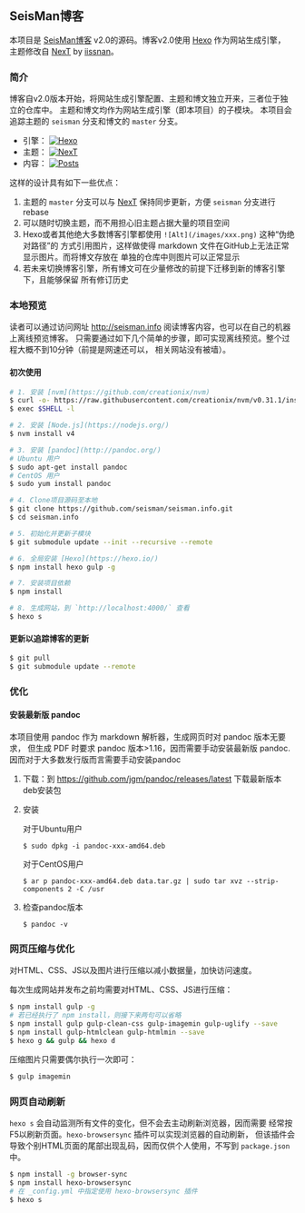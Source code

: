 ## SeisMan博客

本项目是 [SeisMan博客][] v2.0的源码。博客v2.0使用 [Hexo][] 作为网站生成引擎，
主题修改自 [NexT][] by [iissnan][]。

### 简介

博客自v2.0版本开始，将网站生成引擎配置、主题和博文独立开来，三者位于独立的仓库中。
主题和博文均作为网站生成引擎（即本项目）的子模块。
本项目会追踪主题的 `seisman` 分支和博文的 `master` 分支。

- 引擎： [![Hexo](https://img.shields.io/badge/Hexo-master-blue.svg)](https://github.com/seisman/seisman.info/tree/master)
- 主题： [![NexT](https://img.shields.io/badge/NexT-seisman-blue.svg)](https://github.com/seisman/hexo-theme-next/tree/seisman)
- 内容： [![Posts](https://img.shields.io/badge/Posts-master-blue.svg)](https://github.com/seisman/seisman.info.posts/tree/master)

这样的设计具有如下一些优点：

1. 主题的 `master` 分支可以与 [NexT]() 保持同步更新，方便 `seisman` 分支进行rebase
2. 可以随时切换主题，而不用担心旧主题占据大量的项目空间
3. Hexo或者其他绝大多数博客引擎都使用 `![Alt](/images/xxx.png)` 这种“伪绝对路径”的
   方式引用图片，这样做使得 markdown 文件在GitHub上无法正常显示图片。而将博文存放在
   单独的仓库中则图片可以正常显示
4. 若未来切换博客引擎，所有博文可在少量修改的前提下迁移到新的博客引擎下，且能够保留
   所有修订历史

[SeisMan博客]: http://seisman.info
[Hexo]: https://hexo.io/
[NexT]: https://github.com/iissnan/hexo-theme-next
[iissnan]: https://github.com/iissnan

### 本地预览

读者可以通过访问网址 http://seisman.info 阅读博客内容，也可以在自己的机器上离线预览博客。
只需要通过如下几个简单的步骤，即可实现离线预览。整个过程大概不到10分钟（前提是网速还可以，
相关网站没有被墙）。

#### 初次使用

```bash
# 1. 安装 [nvm](https://github.com/creationix/nvm)
$ curl -o- https://raw.githubusercontent.com/creationix/nvm/v0.31.1/install.sh | bash
$ exec $SHELL -l

# 2. 安装 [Node.js](https://nodejs.org/)
$ nvm install v4

# 3. 安装 [pandoc](http://pandoc.org/)
# Ubuntu 用户
$ sudo apt-get install pandoc
# CentOS 用户
$ sudo yum install pandoc

# 4. Clone项目源码至本地
$ git clone https://github.com/seisman/seisman.info.git
$ cd seisman.info

# 5. 初始化并更新子模块
$ git submodule update --init --recursive --remote

# 6. 全局安装 [Hexo](https://hexo.io/)
$ npm install hexo gulp -g

# 7. 安装项目依赖
$ npm install

# 8. 生成网站，到 `http://localhost:4000/` 查看
$ hexo s
```

#### 更新以追踪博客的更新

```bash
$ git pull
$ git submodule update --remote
```

### 优化

#### 安装最新版 pandoc

本项目使用 pandoc 作为 markdown 解析器，生成网页时对 pandoc 版本无要求，
但生成 PDF 时要求 pandoc 版本>1.16，因而需要手动安装最新版 pandoc.
因而对于大多数发行版而言需要手动安装pandoc

1. 下载：到 https://github.com/jgm/pandoc/releases/latest 下载最新版本deb安装包

2. 安装

   对于Ubuntu用户
   ```
   $ sudo dpkg -i pandoc-xxx-amd64.deb
   ```

   对于CentOS用户
   ```
   $ ar p pandoc-xxx-amd64.deb data.tar.gz | sudo tar xvz --strip-components 2 -C /usr
   ```
   
3. 检查pandoc版本
   ```
   $ pandoc -v
   ```

### 网页压缩与优化

对HTML、CSS、JS以及图片进行压缩以减小数据量，加快访问速度。

每次生成网站并发布之前均需要对HTML、CSS、JS进行压缩：
```bash
$ npm install gulp -g
# 若已经执行了 npm install，则接下来两句可以省略
$ npm install gulp gulp-clean-css gulp-imagemin gulp-uglify --save
$ npm install gulp-htmlclean gulp-htmlmin --save
$ hexo g && gulp && hexo d
```

压缩图片只需要偶尔执行一次即可：
```bash
$ gulp imagemin
```

### 网页自动刷新

`hexo s` 会自动监测所有文件的变化，但不会去主动刷新浏览器，因而需要
经常按F5以刷新页面。`hexo-browsersync` 插件可以实现浏览器的自动刷新，
但该插件会导致个别HTML页面的尾部出现乱码，因而仅供个人使用，不写到
`package.json` 中。

```bash
$ npm install -g browser-sync
$ npm install hexo-browsersync
# 在 _config.yml 中指定使用 hexo-browsersync 插件
$ hexo s
```
